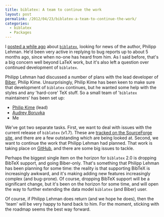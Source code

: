 ```yaml
---
title: biblatex: A team to continue the work
layout: post
permalink: /2012/04/23/biblatex-a-team-to-continue-the-work/
categories:
  - biblatex
  - Packages
---
```

I [posted a while ago](/2012/04/03/biblatex-status/) about [`biblatex`](https://ctan.org/pkg/biblatex), looking for news of the author, Philipp Lehman. He'd been very active in replying to bug reports up to about 5 months ago, since when no-one has heard from him. As I said before, that's a big concern well beyond LaTeX work, but it's also left a question over continued development of `biblatex`.

Philipp Lehman had discussed a number of plans with the lead developer of [Biber](http://biblatex-biber.sourceforge.net/), Philip Kime. Unsurprisingly, Philip Kime has been keen to make sure that development of `biblatex` continues, but he wanted some help with the styles and any 'hard-core' TeX stuff. So a small team of '`biblatex` maintainers' has been set up:

- [Philip Kime](https://tex.stackexchange.com/users/1657/plk) (lead)
- [Audrey Boruvka](https://tex.stackexchange.com/users/4483/audrey)
- Me

We've got two separate tasks. First, we want to deal with issues with the current release of `biblatex` (v1.7). These are [tracked on the SourceForge site](http://sourceforge.net/tracker/?group_id=244752&amp;atid=1126005), and there are a few outstanding which are being looked at. Second, we want to continue the work that Philipp Lehman had planned. That work is taking place on [GitHub](https://github.com/plk/biblatex/), and there are some big issues to tackle.

Perhaps the biggest single item on the horizon for `biblatex` 2.0 is dropping BibTeX support, and going Biber-only. That's something that Philipp Lehman has been planning for some time: the reality is that supporting BibTeX is increasingly awkward, and it's making adding new features increasingly complex (and bug-prone). Of course, dropping BibTeX support will be a significant change, but it's been on the horizon for some time, and will open the way to further extending the data model `biblatex` (and Biber) user.

Of course, if Philipp Lehman does return (and we hope he does), then the 'team' will be very happy to hand back to him. For the moment, sticking with the roadmap seems the best way forward.
